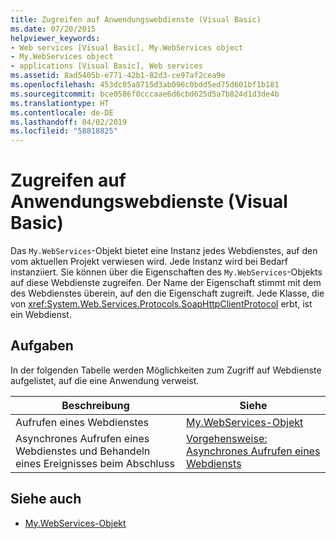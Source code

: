 ```yaml
---
title: Zugreifen auf Anwendungswebdienste (Visual Basic)
ms.date: 07/20/2015
helpviewer_keywords:
- Web services [Visual Basic], My.WebServices object
- My.WebServices object
- applications [Visual Basic], Web services
ms.assetid: 8ad5405b-e771-42b1-82d3-ce97af2cea9e
ms.openlocfilehash: 453dc05a8715d3ab096c0bdd5ed75d601bf1b181
ms.sourcegitcommit: bce0586f0cccaae6d6cbd625d5a7b824d1d3de4b
ms.translationtype: HT
ms.contentlocale: de-DE
ms.lasthandoff: 04/02/2019
ms.locfileid: "58818825"
---
```

# <a name="accessing-application-web-services-visual-basic"></a>Zugreifen auf Anwendungswebdienste (Visual Basic)
Das `My.WebServices`-Objekt bietet eine Instanz jedes Webdienstes, auf den vom aktuellen Projekt verwiesen wird. Jede Instanz wird bei Bedarf instanziiert. Sie können über die Eigenschaften des `My.WebServices`-Objekts auf diese Webdienste zugreifen. Der Name der Eigenschaft stimmt mit dem des Webdienstes überein, auf den die Eigenschaft zugreift. Jede Klasse, die von <xref:System.Web.Services.Protocols.SoapHttpClientProtocol> erbt, ist ein Webdienst.  
  
## <a name="tasks"></a>Aufgaben  
 In der folgenden Tabelle werden Möglichkeiten zum Zugriff auf Webdienste aufgelistet, auf die eine Anwendung verweist.  
  
|Beschreibung|Siehe|  
|---|---|   
|Aufrufen eines Webdienstes|[My.WebServices-Objekt](../../../visual-basic/language-reference/objects/my-webservices-object.md)|  
|Asynchrones Aufrufen eines Webdienstes und Behandeln eines Ereignisses beim Abschluss|[Vorgehensweise: Asynchrones Aufrufen eines Webdiensts](../../../visual-basic/developing-apps/programming/how-to-call-a-web-service-asynchronously.md)|  
  
## <a name="see-also"></a>Siehe auch

- [My.WebServices-Objekt](../../../visual-basic/language-reference/objects/my-webservices-object.md)
